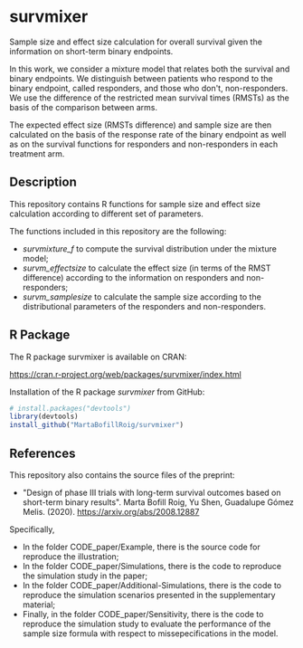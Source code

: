 # survmixer

Sample size and effect size calculation for overall survival given the information on short-term binary endpoints.

In this work, we consider a mixture model that relates both the survival
and binary endpoints.
We distinguish between patients who respond to the binary endpoint, called responders, and those who don't, non-responders. 
We use the difference of the restricted mean survival times (RMSTs) as the basis of the comparison between arms. 

The expected effect size (RMSTs difference) and sample size are then calculated on the basis of the response rate of the binary endpoint as well as on the survival functions for responders and non-responders in each treatment arm.


## Description

This repository contains R functions for sample size and effect size calculation according to different set of parameters.

The functions included in this repository are the following:

  - *survmixture_f* to compute the survival distribution under the mixture model;
  - *survm_effectsize* to calculate the effect size (in terms of the RMST difference) according to the information on responders and non-responders;
  - *survm_samplesize* to calculate the sample size according to the distributional parameters of the responders and non-responders. 


## R Package

The R package survmixer is available on CRAN:

https://cran.r-project.org/web/packages/survmixer/index.html

Installation of the R package *survmixer* from GitHub:

``` r
# install.packages("devtools")
library(devtools)
install_github("MartaBofillRoig/survmixer")
```

## References

This repository also contains the source files of the preprint:

- "Design of phase III trials with long-term survival outcomes based on short-term binary results". Marta Bofill Roig, Yu Shen, Guadalupe Gómez Melis. (2020). 
https://arxiv.org/abs/2008.12887


Specifically, 

- In the folder CODE_paper/Example, there is the source code for reproduce the illustration; 
- In the folder CODE_paper/Simulations, there is the code to reproduce the simulation study in the paper; 
- In the folder CODE_paper/Additional-Simulations, there is the code to reproduce the simulation scenarios presented in the supplementary material;
- Finally, in the folder CODE_paper/Sensitivity, there is the code to reproduce the simulation study to evaluate the performance of the sample size formula with respect to missepecifications in the model.
